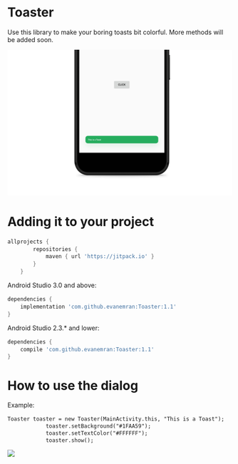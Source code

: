 # Toaster
Use this library to make your boring toasts bit colorful. More methods will be added soon.

<img src = "toasterdemo.png">


Adding it to your project
===========
```groovy
allprojects {
		repositories {
			maven { url 'https://jitpack.io' }
		}
	}
```

Android Studio 3.0 and above:

```groovy
dependencies {
    implementation 'com.github.evanemran:Toaster:1.1'
}
```

Android Studio 2.3.* and lower:

```groovy
dependencies {
    compile 'com.github.evanemran:Toaster:1.1'
}
```
How to use the dialog
=====================
Example:

    Toaster toaster = new Toaster(MainActivity.this, "This is a Toast");
                toaster.setBackground("#1FAA59");
                toaster.setTextColor("#FFFFFF");
                toaster.show();

[![](https://jitpack.io/v/evanemran/Toaster.svg)](https://jitpack.io/#evanemran/Toaster)
